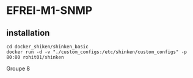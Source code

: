 # EFREI-M1-SNMP

## installation
```
cd docker_shiken/shinken_basic
docker run -d -v "./custom_configs:/etc/shinken/custom_configs" -p 80:80 rohit01/shinken
```
Groupe 8

